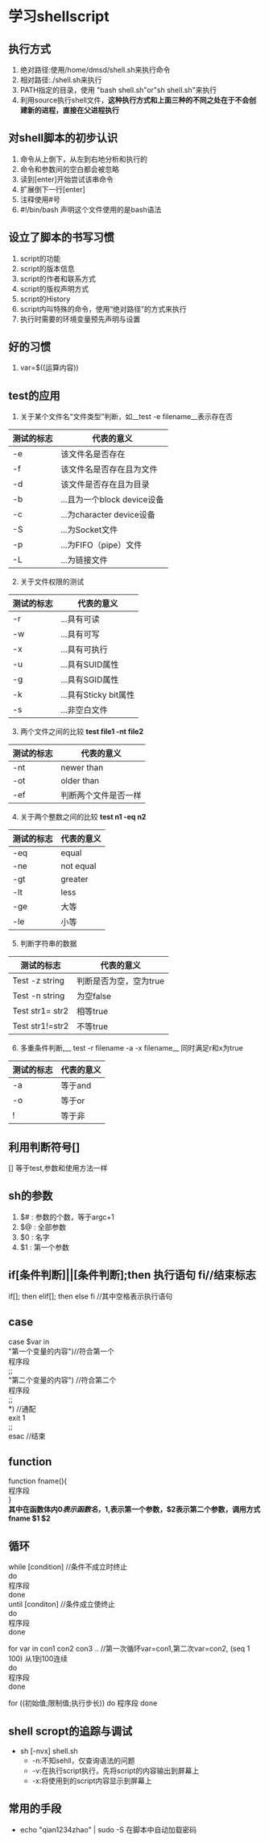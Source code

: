 # 学习shellscript
## 执行方式
1. 绝对路径:使用/home/dmsd/shell.sh来执行命令
2. 相对路径:./shell.sh来执行
3. PATH指定的目录，使用 "bash shell.sh"or"sh shell.sh"来执行
4. 利用source执行shell文件，__这种执行方式和上面三种的不同之处在于不会创建新的进程，直接在父进程执行__
## 对shell脚本的初步认识
1. 命令从上倒下，从左到右地分析和执行的
2. 命令和参数间的空白都会被忽略
3. 读到[enter]开始尝试该串命令
4. 扩展倒下一行[enter]
5. 注释使用#号
6. #!/bin/bash 声明这个文件使用的是bash语法
## 设立了脚本的书写习惯
1. script的功能
2. script的版本信息
3. script的作者和联系方式
4. script的版权声明方式
5. script的History
6. script内叫特殊的命令，使用“绝对路径”的方式来执行
7. 执行时需要的环境变量预先声明与设置
## 好的习惯
1. var=$((运算内容))   




## test的应用
1. 关于某个文件名“文件类型”判断，如__test -e filename__表示存在否

|测试的标志|代表的意义|
|----------|----------|
|-e|该文件名是否存在|
|-f|该文件名是否存在且为文件|
|-d|该文件是否存在且为目录|
|-b|...且为一个block device设备|
|-c|...为character device设备|
|-S|...为Socket文件|
|-p|...为FIFO（pipe）文件|
|-L|...为链接文件|

2. 关于文件权限的测试

|测试的标志|代表的意义|
|----------|----------|
|-r|...具有可读|
|-w|...具有可写|
|-x|...具有可执行|
|-u|...具有SUID属性|
|-g|...具有SGID属性|
|-k|...具有Sticky bit属性|
|-s|...非空白文件|

3. 两个文件之间的比较 __test file1 -nt file2__

|测试的标志|代表的意义|
|----------|----------|
|-nt|newer than|
|-ot|older than|
|-ef|判断两个文件是否一样|

4. 关于两个整数之间的比较 __test n1 -eq n2__

|测试的标志|代表的意义|
|----------|----------|
|-eq|equal|
|-ne|not equal|
|-gt|greater|
|-lt|less|
|-ge|大等|
|-le|小等

5. 判断字符串的数据 

|测试的标志|代表的意义|
|----------|----------|
|Test -z string | 判断是否为空，空为true|
|Test -n string| 为空false|
|Test str1= str2| 相等true|
|Test str1!=str2|不等true|

6. 多重条件判断,__ test -r filename  -a -x filename__ 同时满足r和x为true

|测试的标志|代表的意义|
|----------|----------|
|-a|等于and|
|-o|等于or|
|!|等于非|
## 利用判断符号[]
[] 等于test,参数和使用方法一样
## sh的参数
1. $# : 参数的个数，等于argc+1
2. $@ : 全部参数
3. $0 : 名字
4. $1 : 第一个参数
## if[条件判断]||[条件判断];then 执行语句  fi//结束标志
if[];  then   elif[];  then else fi   //其中空格表示执行语句
## case
case $var in  
  "第一个变量的内容")//符合第一个  
    程序段  
    ;;  
  "第二个变量的内容") //符合第二个  
    程序段  
    ;;  
  \*) //通配  
    exit 1  
    ;;  
esac  //结束  
## function
function fname(){  
    程序段  
    }  
__其中在函数体内$0表示函数名，$1,表示第一个参数，$2表示第二个参数，调用方式  fname $1 $2__  
## 循环
while [condition] //条件不成立时终止  
do  
    程序段  
done  
until [conditon]  //条件成立使终止  
do  
    程序段  
done  

for var in con1 con2 con3 ..  //第一次循环var=con1,第二次var=con2, (seq 1 100) 从1到100连续  
do  
    程序段  
done  

for ((初始值;限制值;执行步长))
do
    程序段
done
## shell scropt的追踪与调试
+ sh [-nvx] shell.sh
  + -n:不知sehll，仅查询语法的问题
  + -v:在执行script执行，先将script的内容输出到屏幕上
  + -x:将使用到的script内容显示到屏幕上
## 常用的手段
+ echo "qian1234zhao" | sudo -S <command> 在脚本中自动加载密码
